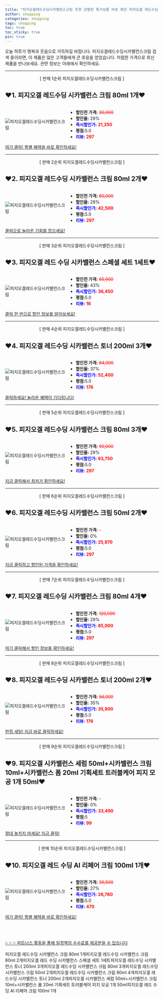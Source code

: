 ```yaml
---
title: "피지오겔레드수딩시카밸런스크림 추천 강렬한 특가상품 바로 확인 피지오겔 레드수딩 시카밸런스 크림 80ml"
author: shopping
categories: shopping
tags: shopping
toc: true
toc_sticky: true
pin: true
---
```

오늘 하루가 행복과 웃음으로 가득하길 바랍니다. 피지오겔레드수딩시카밸런스크림 검색 중이라면, 이 제품은 많은 고객들에게 큰 호응을 얻었습니다. 저렴한 가격으로 최신 제품을 만나보세요. 관련 정보는 아래에서 확인하세요.

---
<p class="toplist" style="margin: 0 auto; display: block; width: fit-content;">[ 판매 1순위 피지오겔레드수딩시카밸런스크림 ]</p>

<h2><strong>❤️1. 피지오겔 레드수딩 시카밸런스 크림 80ml 1개❤️</strong></h2>

<div style="display: flex; align-items: center;">
    <div style="flex: 0.4;">
        <img src="https://thumbnail8.coupangcdn.com/thumbnails/remote/230x230ex/image/retail/images/2024/01/09/9/2/ce50370b-f728-4eeb-9c2a-6fdb47a41d9c.jpg" alt="피지오겔레드수딩시카밸런스크림" style="max-width: 100%;">
    </div>
    <div style="flex: 0.6; margin-left: 10px;">
        <ul>
            <li><strong>할인전 가격:</strong> <del style="color: red;">30,000</del></li>
            <li><strong>할인율:</strong> 29%</li>
            <li><span style='color:blue'><strong>즉시할인가:</strong></span> <span style='color:red'><strong>21,250</strong></span></li>
            <li><strong>평점:</strong>5.0</li>
            <li><span style='color:blue'><strong>리뷰:</strong></span> <span style='color:red'><strong>297</strong></span></li>
        </ul>
    </div>
</div>
<div class="center">
    <a href="https://selin100587001.github.io?lptag=AF9450613&subid=githubio&pageKey=7500337663&traceid=V0-153&itemId=20542356235&vendorItemId=88316309362" class="myButton">
        여기 클릭! 특별 혜택을 바로 확인하세요!
    </a>
</div>


---
<p class="toplist" style="margin: 0 auto; display: block; width: fit-content;">[ 판매 2순위 피지오겔레드수딩시카밸런스크림 ]</p>

<h2><strong>❤️2. 피지오겔 레드수딩 시카밸런스 크림 80ml 2개❤️</strong></h2>

<div style="display: flex; align-items: center;">
    <div style="flex: 0.4;">
        <img src="https://thumbnail10.coupangcdn.com/thumbnails/remote/230x230ex/image/retail/images/029677f6-b40b-4d97-9b14-ddcb96479e382662589372286335135.png" alt="피지오겔레드수딩시카밸런스크림" style="max-width: 100%;">
    </div>
    <div style="flex: 0.6; margin-left: 10px;">
        <ul>
            <li><strong>할인전 가격:</strong> <del style="color: red;">60,000</del></li>
            <li><strong>할인율:</strong> 29%</li>
            <li><span style='color:blue'><strong>즉시할인가:</strong></span> <span style='color:red'><strong>42,500</strong></span></li>
            <li><strong>평점:</strong>5.0</li>
            <li><span style='color:blue'><strong>리뷰:</strong></span> <span style='color:red'><strong>297</strong></span></li>
        </ul>
    </div>
</div>
<div class="center">
    <a href="https://selin100587001.github.io?lptag=AF9450613&subid=githubio&pageKey=7500337663&traceid=V0-153&itemId=21401402648&vendorItemId=88458019716" class="myButton">
        클릭으로 놀라운 기회를 잡으세요!
    </a>
</div>


---
<p class="toplist" style="margin: 0 auto; display: block; width: fit-content;">[ 판매 3순위 피지오겔레드수딩시카밸런스크림 ]</p>

<h2><strong>❤️3. 피지오겔 레드 수딩 시카밸런스 스페셜 세트 1세트❤️</strong></h2>

<div style="display: flex; align-items: center;">
    <div style="flex: 0.4;">
        <img src="https://thumbnail7.coupangcdn.com/thumbnails/remote/230x230ex/image/retail/images/974999763677639-f25456ec-b566-494c-a615-7b672114793d.jpg" alt="피지오겔레드수딩시카밸런스크림" style="max-width: 100%;">
    </div>
    <div style="flex: 0.6; margin-left: 10px;">
        <ul>
            <li><strong>할인전 가격:</strong> <del style="color: red;">65,000</del></li>
            <li><strong>할인율:</strong> 43%</li>
            <li><span style='color:blue'><strong>즉시할인가:</strong></span> <span style='color:red'><strong>36,450</strong></span></li>
            <li><strong>평점:</strong>5.0</li>
            <li><span style='color:blue'><strong>리뷰:</strong></span> <span style='color:red'><strong>16</strong></span></li>
        </ul>
    </div>
</div>
<div class="center">
    <a href="https://selin100587001.github.io?lptag=AF9450613&subid=githubio&pageKey=8174288495&traceid=V0-153&itemId=23357618199&vendorItemId=90388175782" class="myButton">
        클릭 한 번으로 할인 정보를 알아보세요!
    </a>
</div>


---
<p class="toplist" style="margin: 0 auto; display: block; width: fit-content;">[ 판매 4순위 피지오겔레드수딩시카밸런스크림 ]</p>

<h2><strong>❤️4. 피지오겔 레드수딩 시카밸런스 토너 200ml 3개❤️</strong></h2>

<div style="display: flex; align-items: center;">
    <div style="flex: 0.4;">
        <img src="https://thumbnail10.coupangcdn.com/thumbnails/remote/230x230ex/image/retail/images/b72fdc3e-b74a-4f9a-bb57-9df9cc95226f3535677717118995596.png" alt="피지오겔레드수딩시카밸런스크림" style="max-width: 100%;">
    </div>
    <div style="flex: 0.6; margin-left: 10px;">
        <ul>
            <li><strong>할인전 가격:</strong> <del style="color: red;">84,000</del></li>
            <li><strong>할인율:</strong> 37%</li>
            <li><span style='color:blue'><strong>즉시할인가:</strong></span> <span style='color:red'><strong>52,400</strong></span></li>
            <li><strong>평점:</strong>5.0</li>
            <li><span style='color:blue'><strong>리뷰:</strong></span> <span style='color:red'><strong>176</strong></span></li>
        </ul>
    </div>
</div>
<div class="center">
    <a href="https://selin100587001.github.io?lptag=AF9450613&subid=githubio&pageKey=8010954286&traceid=V0-153&itemId=22350162888&vendorItemId=89395288294" class="myButton">
        클릭하세요! 놀라운 혜택이 기다립니다!
    </a>
</div>


---
<p class="toplist" style="margin: 0 auto; display: block; width: fit-content;">[ 판매 5순위 피지오겔레드수딩시카밸런스크림 ]</p>

<h2><strong>❤️5. 피지오겔 레드수딩 시카밸런스 크림 80ml 3개❤️</strong></h2>

<div style="display: flex; align-items: center;">
    <div style="flex: 0.4;">
        <img src="https://thumbnail6.coupangcdn.com/thumbnails/remote/230x230ex/image/retail/images/c3c857f0-bb83-4a7d-8ab2-8c4db8620a831053048061874455568.png" alt="피지오겔레드수딩시카밸런스크림" style="max-width: 100%;">
    </div>
    <div style="flex: 0.6; margin-left: 10px;">
        <ul>
            <li><strong>할인전 가격:</strong> <del style="color: red;">90,000</del></li>
            <li><strong>할인율:</strong> 29%</li>
            <li><span style='color:blue'><strong>즉시할인가:</strong></span> <span style='color:red'><strong>63,750</strong></span></li>
            <li><strong>평점:</strong>5.0</li>
            <li><span style='color:blue'><strong>리뷰:</strong></span> <span style='color:red'><strong>297</strong></span></li>
        </ul>
    </div>
</div>
<div class="center">
    <a href="https://selin100587001.github.io?lptag=AF9450613&subid=githubio&pageKey=7500337663&traceid=V0-153&itemId=21401397084&vendorItemId=88458014315" class="myButton">
        지금 클릭해서 최저가 확인하세요!
    </a>
</div>


---
<p class="toplist" style="margin: 0 auto; display: block; width: fit-content;">[ 판매 6순위 피지오겔레드수딩시카밸런스크림 ]</p>

<h2><strong>❤️6. 피지오겔 레드수딩 시카밸런스 크림 50ml 2개❤️</strong></h2>

<div style="display: flex; align-items: center;">
    <div style="flex: 0.4;">
        <img src="https://thumbnail9.coupangcdn.com/thumbnails/remote/230x230ex/image/vendor_inventory/a720/4a0a151e7587e9d63af8f6fdae60325cb4c5cd5ed15485db762be36e461f.jpg" alt="피지오겔레드수딩시카밸런스크림" style="max-width: 100%;">
    </div>
    <div style="flex: 0.6; margin-left: 10px;">
        <ul>
            <li><strong>할인전 가격:</strong> <del style="color: red;">-</del></li>
            <li><strong>할인율:</strong> 0%</li>
            <li><span style='color:blue'><strong>즉시할인가:</strong></span> <span style='color:red'><strong>25,970</strong></span></li>
            <li><strong>평점:</strong>5.0</li>
            <li><span style='color:blue'><strong>리뷰:</strong></span> <span style='color:red'><strong>297</strong></span></li>
        </ul>
    </div>
</div>
<div class="center">
    <a href="https://selin100587001.github.io?lptag=AF9450613&subid=githubio&pageKey=7500337663&traceid=V0-153&itemId=20972473095&vendorItemId=88049404907" class="myButton">
        지금 클릭하고 할인된 가격을 확인하세요!
    </a>
</div>


---
<p class="toplist" style="margin: 0 auto; display: block; width: fit-content;">[ 판매 7순위 피지오겔레드수딩시카밸런스크림 ]</p>

<h2><strong>❤️7. 피지오겔 레드수딩 시카밸런스 크림 80ml 4개❤️</strong></h2>

<div style="display: flex; align-items: center;">
    <div style="flex: 0.4;">
        <img src="https://thumbnail10.coupangcdn.com/thumbnails/remote/230x230ex/image/retail/images/d8e82818-f5e0-4c87-838b-7da0201219433677141904006841922.png" alt="피지오겔레드수딩시카밸런스크림" style="max-width: 100%;">
    </div>
    <div style="flex: 0.6; margin-left: 10px;">
        <ul>
            <li><strong>할인전 가격:</strong> <del style="color: red;">120,000</del></li>
            <li><strong>할인율:</strong> 29%</li>
            <li><span style='color:blue'><strong>즉시할인가:</strong></span> <span style='color:red'><strong>85,000</strong></span></li>
            <li><strong>평점:</strong>5.0</li>
            <li><span style='color:blue'><strong>리뷰:</strong></span> <span style='color:red'><strong>297</strong></span></li>
        </ul>
    </div>
</div>
<div class="center">
    <a href="https://selin100587001.github.io?lptag=AF9450613&subid=githubio&pageKey=7500337663&traceid=V0-153&itemId=21401397094&vendorItemId=88458014324" class="myButton">
        여기 클릭해서 할인 정보를 확인하세요!
    </a>
</div>


---
<p class="toplist" style="margin: 0 auto; display: block; width: fit-content;">[ 판매 8순위 피지오겔레드수딩시카밸런스크림 ]</p>

<h2><strong>❤️8. 피지오겔 레드수딩 시카밸런스 토너 200ml 2개❤️</strong></h2>

<div style="display: flex; align-items: center;">
    <div style="flex: 0.4;">
        <img src="https://thumbnail10.coupangcdn.com/thumbnails/remote/230x230ex/image/retail/images/4e0a2ef4-4894-42fe-bba4-b2f49246f6427447628002086741308.png" alt="피지오겔레드수딩시카밸런스크림" style="max-width: 100%;">
    </div>
    <div style="flex: 0.6; margin-left: 10px;">
        <ul>
            <li><strong>할인전 가격:</strong> <del style="color: red;">56,000</del></li>
            <li><strong>할인율:</strong> 35%</li>
            <li><span style='color:blue'><strong>즉시할인가:</strong></span> <span style='color:red'><strong>35,900</strong></span></li>
            <li><strong>평점:</strong>5.0</li>
            <li><span style='color:blue'><strong>리뷰:</strong></span> <span style='color:red'><strong>176</strong></span></li>
        </ul>
    </div>
</div>
<div class="center">
    <a href="https://selin100587001.github.io?lptag=AF9450613&subid=githubio&pageKey=8010954286&traceid=V0-153&itemId=22350162884&vendorItemId=89395288286" class="myButton">
        한정 세일! 지금 바로 클릭하세요!
    </a>
</div>


---
<p class="toplist" style="margin: 0 auto; display: block; width: fit-content;">[ 판매 9순위 피지오겔레드수딩시카밸런스크림 ]</p>

<h2><strong>❤️9. 피지오겔 시카밸런스 세럼 50ml+시카밸런스 크림 10ml+시카밸런스 폼 20ml 기획세트 트러블케어 피지 모공 1개 50ml❤️</strong></h2>

<div style="display: flex; align-items: center;">
    <div style="flex: 0.4;">
        <img src="https://thumbnail6.coupangcdn.com/thumbnails/remote/230x230ex/image/vendor_inventory/b09e/118a3e9c9d717de29cd9cec8b6cd50d1c1531237786289e2a2c7e87f16b3.png" alt="피지오겔레드수딩시카밸런스크림" style="max-width: 100%;">
    </div>
    <div style="flex: 0.6; margin-left: 10px;">
        <ul>
            <li><strong>할인전 가격:</strong> <del style="color: red;">-</del></li>
            <li><strong>할인율:</strong> 0%</li>
            <li><span style='color:blue'><strong>즉시할인가:</strong></span> <span style='color:red'><strong>33,490</strong></span></li>
            <li><strong>평점:</strong>5</li>
            <li><span style='color:blue'><strong>리뷰:</strong></span> <span style='color:red'><strong>99</strong></span></li>
        </ul>
    </div>
</div>
<div class="center">
    <a href="https://selin100587001.github.io?lptag=AF9450613&subid=githubio&pageKey=8199620217&traceid=V0-153&itemId=23499344172&vendorItemId=90525785520" class="myButton">
        절대 놓치지 마세요! 지금 클릭!
    </a>
</div>


---
<p class="toplist" style="margin: 0 auto; display: block; width: fit-content;">[ 판매 10순위 피지오겔레드수딩시카밸런스크림 ]</p>

<h2><strong>❤️10. 피지오겔 레드 수딩 AI 리페어 크림 100ml 1개❤️</strong></h2>

<div style="display: flex; align-items: center;">
    <div style="flex: 0.4;">
        <img src="https://thumbnail8.coupangcdn.com/thumbnails/remote/230x230ex/image/retail/images/876464513409361-a6d1114b-992e-4830-8891-d0bab6612a53.jpg" alt="피지오겔레드수딩시카밸런스크림" style="max-width: 100%;">
    </div>
    <div style="flex: 0.6; margin-left: 10px;">
        <ul>
            <li><strong>할인전 가격:</strong> <del style="color: red;">39,500</del></li>
            <li><strong>할인율:</strong> 27%</li>
            <li><span style='color:blue'><strong>즉시할인가:</strong></span> <span style='color:red'><strong>28,780</strong></span></li>
            <li><strong>평점:</strong>5.0</li>
            <li><span style='color:blue'><strong>리뷰:</strong></span> <span style='color:red'><strong>470</strong></span></li>
        </ul>
    </div>
</div>
<div class="center">
    <a href="https://selin100587001.github.io?lptag=AF9450613&subid=githubio&pageKey=7827676779&traceid=V0-153&itemId=21280978865&vendorItemId=88341083054" class="myButton">
        여기 클릭! 특별 혜택을 바로 확인하세요!
    </a>
</div>

<br><br><br>[💦 💦 💦 파트너스 활동을 통해 일정액의 수수료를 제공받을 수 있습니다](https://link.coupang.com/a/bcpT2c)<br><br>피지오겔 레드수딩 시카밸런스 크림 80ml 1개피지오겔 레드수딩 시카밸런스 크림 80ml 2개피지오겔 레드 수딩 시카밸런스 스페셜 세트 1세트피지오겔 레드수딩 시카밸런스 토너 200ml 3개피지오겔 레드수딩 시카밸런스 크림 80ml 3개피지오겔 레드수딩 시카밸런스 크림 50ml 2개피지오겔 레드수딩 시카밸런스 크림 80ml 4개피지오겔 레드수딩 시카밸런스 토너 200ml 2개피지오겔 시카밸런스 세럼 50ml+시카밸런스 크림 10ml+시카밸런스 폼 20ml 기획세트 트러블케어 피지 모공 1개 50ml피지오겔 레드 수딩 AI 리페어 크림 100ml 1개